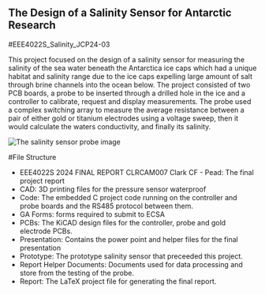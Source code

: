 ## The Design of a Salinity Sensor for Antarctic Research
#EEE4022S_Salinity_JCP24-03
 
This project focused on the design of a salinity sensor for measuring the salinity of the sea water beneath the Antarctica ice caps which had a unique habitat and salinity range due to the ice caps expelling large amount of salt through brine channels into the ocean below. The project consisted of two PCB boards, a probe to be inserted through a drilled hole in the ice and a controller to calibrate, request and display measurements. The probe used a complex switching array to measure the average resistance between a pair of either gold or titanium electrodes using a voltage sweep, then it would calculate the waters conductivity, and finally its salinity.

![The salinity sensor probe image](Report/Figures/probe_final.png)

#File Structure
- EEE4022S 2024 FINAL REPORT CLRCAM007 Clark CF - Pead: The final project report
- CAD: 3D printing files for the pressure sensor waterproof
- Code: The embedded C project code running on the controller and probe boards and the RS485 protocol between them.
- GA Forms: forms required to submit to ECSA
- PCBs: The KiCAD design files for the controller, probe and gold electrode PCBs.
- Presentation: Contains the power point and helper files for the final presentation
- Prototype: The prototype salinity sensor that preceeded this project.
- Report Helper Documents: Documents used for data processing and store from the testing of the probe.
- Report: The LaTeX project file for generating the final report.
